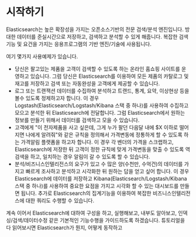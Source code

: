 # 시작하기

Elasticsearch는 높은 확장성을 가지는 오픈소스기반의 전문 검색/분석 엔진입니다. 방대한 데이터를 준실시간으로 저장하고, 검색하고 분석할 수 있게 해줍니다. 복잡한 검색 기능 및 요건을 가지는 응용프로그램의 기반 엔진/기술에 사용됩니다.

여기 몇가지 사용예제가 있습니다.
* 당신은 팔고있는 제품을 고객이 검색할 수 있도록 하는 온라인 홈쇼핑 사이트를 운영하고 있습니다. 그럼 당신은 Elasticsearch를 이용하여 모든 제품의 카탈로그 및 재고를 저장하고 검색 또는 자동완성을 고객에게 제공할 수 있습니다.
* 로그 또는 트랜잭션 데이터를 수집하여 분석하고 트랜드, 통계, 요약, 이상현상 등을 볼수 있도록 정제하고자 합니다. 이 경우 Logstash(Elasticsearch/Logstash/Kibana 스택 중 하나)를 사용하여 수집하고 모으고 분석한 뒤 Elasticsearch에 전달합니다. 그럼 Elasticsearch에서 원하는 정보를 만들기 위해서 데이터를 검색하고 모을 수 있습니다.
* 고객에게 "이 전자제품을 사고 싶은데, 그게 누가 팔던 다음달 내에 $X 이하로 떨어지면 나에게 알려줘"와 같은 규칙을 정의해서 가격변동에 정통하게 할 수 있도록 하는 가격알림 플랫폼을 하고자 합니다. 이 경우 각 벤더의 가격을 스크랩하고, Elasticsearch에 저장한 뒤 고객이 정한 규칙에 맞게 가격변동을 맞출 수 있도록 역검색을 하고, 일치하는 경우 알림이 갈 수 있도록 할 수 있습니다.
* 분석/비즈니스인텔리전스의 요구가 있고 수 많은 양(수천만, 수억건)의 데이터를 가지고 빠르게 조사하고 분석하고 시각화한 뒤 원하는 답을 얻고 싶어 합니다. 이 경우 Elasticsearch에 데이터를 저장하고 Kibana(Elasticsearch/Logstash/Kibana 스택 중 하나)를 사용하여 중요한 요점을 가지고 시각화 할 수 있는 대시보드를 만들면 됩니다. 추가로 Elasticsearch의 집계기능을 이용하여 복잡한 비즈니스인텔리전스에 대한 쿼리도 수행할 수 있습니다.

계속 이어서 Elasticsearch에 대하여 구성을 하고, 실행해보고, 내부도 알아보고, 인덱싱/검색/데이터수정 같은 기본적인 기능수행을 가이드하도록 하겠습니다. 튜토리얼을 다 읽어보시면 Elasticsearch가 뭔지, 어떻게 동작하고 